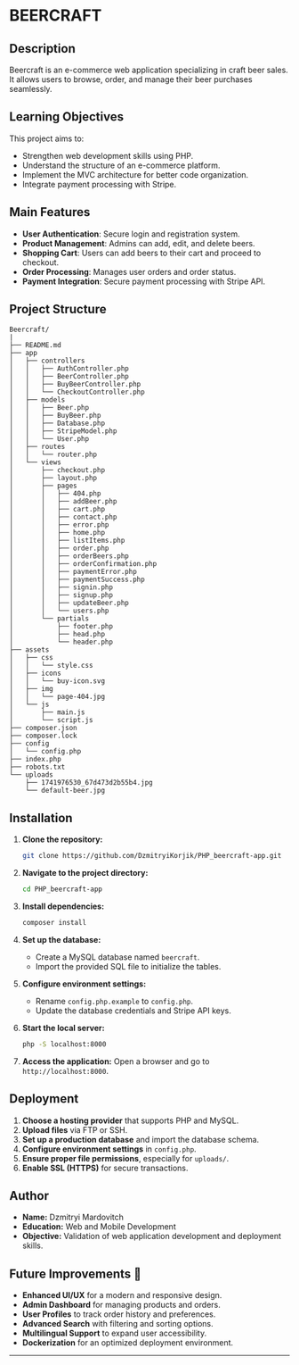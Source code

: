 # BEERCRAFT

## Description

Beercraft is an e-commerce web application specializing in craft beer sales. It allows users to browse, order, and manage their beer purchases seamlessly.

## Learning Objectives

This project aims to:
- Strengthen web development skills using PHP.
- Understand the structure of an e-commerce platform.
- Implement the MVC architecture for better code organization.
- Integrate payment processing with Stripe.

## Main Features

- **User Authentication**: Secure login and registration system.
- **Product Management**: Admins can add, edit, and delete beers.
- **Shopping Cart**: Users can add beers to their cart and proceed to checkout.
- **Order Processing**: Manages user orders and order status.
- **Payment Integration**: Secure payment processing with Stripe API.

## Project Structure

```
Beercraft/
|
├── README.md
├── app
│   ├── controllers
│   │   ├── AuthController.php
│   │   ├── BeerController.php
│   │   ├── BuyBeerController.php
│   │   └── CheckoutController.php
│   ├── models
│   │   ├── Beer.php
│   │   ├── BuyBeer.php
│   │   ├── Database.php
│   │   ├── StripeModel.php
│   │   └── User.php
│   ├── routes
│   │   └── router.php
│   └── views
│       ├── checkout.php
│       ├── layout.php
│       ├── pages
│       │   ├── 404.php
│       │   ├── addBeer.php
│       │   ├── cart.php
│       │   ├── contact.php
│       │   ├── error.php
│       │   ├── home.php
│       │   ├── listItems.php
│       │   ├── order.php
│       │   ├── orderBeers.php
│       │   ├── orderConfirmation.php
│       │   ├── paymentError.php
│       │   ├── paymentSuccess.php
│       │   ├── signin.php
│       │   ├── signup.php
│       │   ├── updateBeer.php
│       │   └── users.php
│       └── partials
│           ├── footer.php
│           ├── head.php
│           └── header.php
├── assets
│   ├── css
│   │   └── style.css
│   ├── icons
│   │   └── buy-icon.svg
│   ├── img
│   │   └── page-404.jpg
│   └── js
│       ├── main.js
│       └── script.js
├── composer.json
├── composer.lock
├── config
│   └── config.php
├── index.php
├── robots.txt
└── uploads
    ├── 1741976530_67d473d2b55b4.jpg
    └── default-beer.jpg
```

## Installation

1. **Clone the repository:**
   ```bash
   git clone https://github.com/DzmitryiKorjik/PHP_beercraft-app.git
   ```

2. **Navigate to the project directory:**
   ```bash
   cd PHP_beercraft-app
   ```

3. **Install dependencies:**
   ```bash
   composer install
   ```

4. **Set up the database:**
   - Create a MySQL database named `beercraft`.
   - Import the provided SQL file to initialize the tables.

5. **Configure environment settings:**
   - Rename `config.php.example` to `config.php`.
   - Update the database credentials and Stripe API keys.

6. **Start the local server:**
   ```bash
   php -S localhost:8000
   ```

7. **Access the application:**
   Open a browser and go to `http://localhost:8000`.

## Deployment

1. **Choose a hosting provider** that supports PHP and MySQL.
2. **Upload files** via FTP or SSH.
3. **Set up a production database** and import the database schema.
4. **Configure environment settings** in `config.php`.
5. **Ensure proper file permissions**, especially for `uploads/`.
6. **Enable SSL (HTTPS)** for secure transactions.

## Author

- **Name:** Dzmitryi Mardovitch
- **Education:** Web and Mobile Development
- **Objective:** Validation of web application development and deployment skills.

## Future Improvements 🚀

- **Enhanced UI/UX** for a modern and responsive design.
- **Admin Dashboard** for managing products and orders.
- **User Profiles** to track order history and preferences.
- **Advanced Search** with filtering and sorting options.
- **Multilingual Support** to expand user accessibility.
- **Dockerization** for an optimized deployment environment.

---

